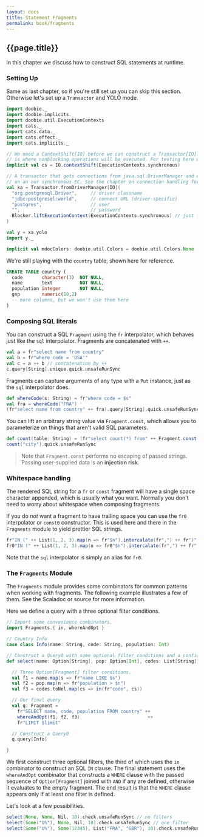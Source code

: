 ```yaml
---
layout: docs
title: Statement Fragments
permalink: book/fragments
---
```


## {{page.title}}

In this chapter we discuss how to construct SQL statements at runtime.

### Setting Up

Same as last chapter, so if you're still set up you can skip this section. Otherwise let's set up a `Transactor` and YOLO mode.

```scala mdoc:silent
import doobie._
import doobie.implicits._
import doobie.util.ExecutionContexts
import cats._
import cats.data._
import cats.effect._
import cats.implicits._

// We need a ContextShift[IO] before we can construct a Transactor[IO]. The passed ExecutionContext
// is where nonblocking operations will be executed. For testing here we're using a synchronous EC.
implicit val cs = IO.contextShift(ExecutionContexts.synchronous)

// A transactor that gets connections from java.sql.DriverManager and executes blocking operations
// on an our synchronous EC. See the chapter on connection handling for more info.
val xa = Transactor.fromDriverManager[IO](
  "org.postgresql.Driver",     // driver classname
  "jdbc:postgresql:world",     // connect URL (driver-specific)
  "postgres",                  // user
  "",                          // password
  Blocker.liftExecutionContext(ExecutionContexts.synchronous) // just for testing
)

val y = xa.yolo
import y._
```

```scala mdoc:invisible
implicit val mdocColors: doobie.util.Colors = doobie.util.Colors.None
```

We're still playing with the `country` table, shown here for reference.

```sql
CREATE TABLE country (
  code       character(3)  NOT NULL,
  name       text          NOT NULL,
  population integer       NOT NULL,
  gnp        numeric(10,2)
  -- more columns, but we won't use them here
)
```

### Composing SQL literals

You can construct a SQL `Fragment` using the `fr` interpolator, which behaves just like the `sql` interpolator. Fragments are concatenated with `++`.

```scala mdoc
val a = fr"select name from country"
val b = fr"where code = 'USA'"
val c = a ++ b // concatenation by ++
c.query[String].unique.quick.unsafeRunSync
```

Fragments can capture arguments of any type with a `Put` instance, just as the `sql` interpolator does.

```scala mdoc
def whereCode(s: String) = fr"where code = $s"
val fra = whereCode("FRA")
(fr"select name from country" ++ fra).query[String].quick.unsafeRunSync
```

You can lift an arbitrary string value via `Fragment.const`, which allows you to parameterize on things that aren't valid SQL parameters.

```scala mdoc
def count(table: String) = (fr"select count(*) from" ++ Fragment.const(table)).query[Int].unique
count("city").quick.unsafeRunSync
```

> Note that `Fragment.const` performs no escaping of passed strings. Passing user-supplied data is an **injection risk**.

### Whitespace handling

The rendered SQL string for a `fr` or `const` fragment will have a single space character appended, which is usually what you want. Normally you don't need to worry about whitespace when composing fragments.

If you do *not* want a fragment to have trailing space you can use the `fr0` interpolator or `const0` constructor. This is used here and there in the `Fragments` module to yield prettier SQL strings.

```scala mdoc
fr"IN (" ++ List(1, 2, 3).map(n => fr"$n").intercalate(fr",") ++ fr")"
fr0"IN (" ++ List(1, 2, 3).map(n => fr0"$n").intercalate(fr",") ++ fr")"
```
Note that the `sql` interpolator is simply an alias for `fr0`.

### The `Fragments` Module

The `Fragments` module provides some combinators for common patterns when working with fragments. The following example illustrates a few of them. See the Scaladoc or source for more information.

Here we define a query with a three optional filter conditions.

```scala mdoc:silent
// Import some convenience combinators.
import Fragments.{ in, whereAndOpt }

// Country Info
case class Info(name: String, code: String, population: Int)

// Construct a Query0 with some optional filter conditions and a configurable LIMIT.
def select(name: Option[String], pop: Option[Int], codes: List[String], limit: Long) = {

  // Three Option[Fragment] filter conditions.
  val f1 = name.map(s => fr"name LIKE $s")
  val f2 = pop.map(n => fr"population > $n")
  val f3 = codes.toNel.map(cs => in(fr"code", cs))

  // Our final query
  val q: Fragment =
    fr"SELECT name, code, population FROM country" ++
    whereAndOpt(f1, f2, f3)                         ++
    fr"LIMIT $limit"

  // Construct a Query0
  q.query[Info]

}
```

We first construct three optional filters, the third of which uses the `in` combinator to construct an SQL `IN` clause. The final statement uses the `whereAndOpt` combinator that constructs a `WHERE` clause with the passed sequence of `Option[Fragment]` joined with `AND` if any are defined, otherwise it evaluates to the empty fragment. The end result is that the `WHERE` clause appears only if at least one filter is defined.

Let's look at a few possibilities.

```scala mdoc
select(None, None, Nil, 10).check.unsafeRunSync // no filters
select(Some("U%"), None, Nil, 10).check.unsafeRunSync // one filter
select(Some("U%"), Some(12345), List("FRA", "GBR"), 10).check.unsafeRunSync // three filters
```
